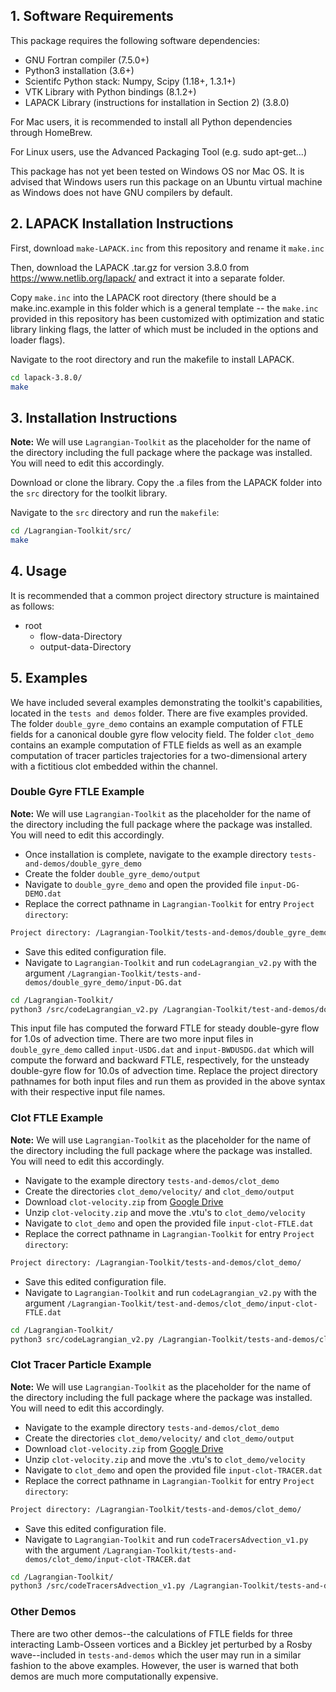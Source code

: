 ## 1. Software Requirements

This package requires the following software dependencies:

* GNU Fortran compiler (7.5.0+)
* Python3 installation (3.6+)
* Scientifc Python stack: Numpy, Scipy (1.18+, 1.3.1+)
* VTK Library with Python bindings (8.1.2+)
* LAPACK Library (instructions for installation in Section 2) (3.8.0)

For Mac users, it is recommended to install all Python dependencies through HomeBrew.

For Linux users, use the Advanced Packaging Tool (e.g. sudo apt-get...)

This package has not yet been tested on Windows OS nor Mac OS. It is advised that Windows users run this package on an Ubuntu virtual machine as Windows does not have GNU compilers by default.

## 2. LAPACK Installation Instructions

First, download `make-LAPACK.inc` from this repository and rename it `make.inc`

Then, download the LAPACK .tar.gz for version 3.8.0 from https://www.netlib.org/lapack/ and extract it into a separate folder.

Copy `make.inc` into the LAPACK root directory (there should be a make.inc.example in this folder which is a general template -- the `make.inc` provided in this repository has been customized with optimization and static library linking flags, the latter of which must be included in the options and loader flags).

Navigate to the root directory and run the makefile to install LAPACK.

```bash
cd lapack-3.8.0/
make
```

## 3. Installation Instructions
**Note:** We will use `Lagrangian-Toolkit` as the placeholder for the name of the directory including the full package where the package was installed. You will need to edit this accordingly.

Download or clone the library. Copy the .a files from the LAPACK folder into the `src` directory for the toolkit library.

Navigate to the `src` directory and run the `makefile`:

```bash
cd /Lagrangian-Toolkit/src/
make
```

## 4. Usage
It is recommended that a common project directory structure is maintained as follows:

* root
  * flow-data-Directory
  * output-data-Directory

## 5. Examples

We have included several examples demonstrating the toolkit's capabilities, located in the `tests and demos` folder. There are five examples provided. The folder `double_gyre_demo` contains an example computation of FTLE fields for a canonical double gyre flow velocity field. The folder `clot_demo` contains an example computation of FTLE fields as well as an example computation of tracer particles trajectories for a two-dimensional artery with a fictitious clot embedded within the channel.

### Double Gyre FTLE Example

**Note:** We will use `Lagrangian-Toolkit` as the placeholder for the name of the directory including the full package where the package was installed. You will need to edit this accordingly.

* Once installation is complete, navigate to the example directory `tests-and-demos/double_gyre_demo`
* Create the folder `double_gyre_demo/output`
* Navigate to `double_gyre_demo` and open the provided file `input-DG-DEMO.dat`
* Replace the correct pathname in `Lagrangian-Toolkit` for entry `Project directory`:

```bash
Project directory: /Lagrangian-Toolkit/tests-and-demos/double_gyre_demo
```

* Save this edited configuration file.
* Navigate to `Lagrangian-Toolkit` and run `codeLagrangian_v2.py` with the argument `/Lagrangian-Toolkit/tests-and-demos/double_gyre_demo/input-DG.dat`

```bash
cd /Lagrangian-Toolkit/
python3 /src/codeLagrangian_v2.py /Lagrangian-Toolkit/test-and-demos/double_gyre_demo/input-DG.dat
```

This input file has computed the forward FTLE for steady double-gyre flow for 1.0s of advection time. There are two more input files in `double_gyre_demo` called `input-USDG.dat` and `input-BWDUSDG.dat` which will compute the forward and backward FTLE, respectively, for the unsteady double-gyre flow for 10.0s of advection time. Replace the project directory pathnames for both input files and run them as provided in the above syntax with their respective input file names.

### Clot FTLE Example

**Note:** We will use `Lagrangian-Toolkit` as the placeholder for the name of the directory including the full package where the package was installed. You will need to edit this accordingly.

* Navigate to the example directory `tests-and-demos/clot_demo`
* Create the directories `clot_demo/velocity/` and `clot_demo/output`
* Download `clot-velocity.zip` from [Google Drive](https://drive.google.com/file/d/1QELOELqdnk_DjXjSWpK6zE2UzJx_h4wp/view?usp=sharing)
* Unzip `clot-velocity.zip` and move the .vtu's to `clot_demo/velocity`
* Navigate to `clot_demo` and open the provided file `input-clot-FTLE.dat`
* Replace the correct pathname in `Lagrangian-Toolkit` for entry `Project directory`:

```bash
Project directory: /Lagrangian-Toolkit/tests-and-demos/clot_demo/
```

* Save this edited configuration file.
* Navigate to `Lagrangian-Toolkit` and run `codeLagrangian_v2.py` with the argument `/Lagrangian-Toolkit/test-and-demos/clot_demo/input-clot-FTLE.dat`

```bash
cd /Lagrangian-Toolkit/
python3 src/codeLagrangian_v2.py /Lagrangian-Toolkit/tests-and-demos/clot_demo/input-clot-FTLE.dat
```

### Clot Tracer Particle Example

**Note:** We will use `Lagrangian-Toolkit` as the placeholder for the name of the directory including the full package where the package was installed. You will need to edit this accordingly.

* Navigate to the example directory `tests-and-demos/clot_demo`
* Create the directories `clot_demo/velocity/` and `clot_demo/output`
* Download `clot-velocity.zip` from [Google Drive](https://drive.google.com/file/d/1QELOELqdnk_DjXjSWpK6zE2UzJx_h4wp/view?usp=sharing)
* Unzip `clot-velocity.zip` and move the .vtu's to `clot_demo/velocity`
* Navigate to `clot_demo` and open the provided file `input-clot-TRACER.dat`
* Replace the correct pathname in `Lagrangian-Toolkit` for entry `Project directory`:

```bash
Project directory: /Lagrangian-Toolkit/tests-and-demos/clot_demo/
```

* Save this edited configuration file.
* Navigate to `Lagrangian-Toolkit` and run `codeTracersAdvection_v1.py` with the argument `/Lagrangian-Toolkit/tests-and-demos/clot_demo/input-clot-TRACER.dat`

```bash
cd /Lagrangian-Toolkit/
python3 /src/codeTracersAdvection_v1.py /Lagrangian-Toolkit/tests-and-demos/clot_demo/input-clot-TRACER.dat
```

### Other Demos
There are two other demos--the calculations of FTLE fields for three interacting Lamb-Osseen vortices and a Bickley jet perturbed by a Rosby wave--included in `tests-and-demos` which the user may run in a similar fashion to the above examples. However, the user is warned that both demos are much more computationally expensive.
